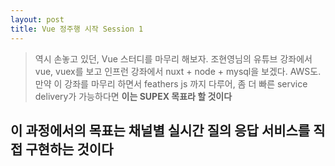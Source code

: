 ```yaml
---
layout: post
title: Vue 정주행 시작 Session 1
---
```


> 역시 손놓고 있던, Vue 스터디를 마무리 해보자.
> 조현영님의 유튜브 강좌에서 vue, vuex를 보고
> 인프런 강좌에서 nuxt + node + mysql을 보겠다.
> AWS도.
> 만약 이 강좌를 마무리 하면서 feathers js 까지 다루어, 좀 더 빠른 service delivery가 가능하다면
> **이는 SUPEX 목표라 할 것이다**

## 이 과정에서의 목표는 채널별 실시간 질의 응답 서비스를 직접 구현하는 것이다

